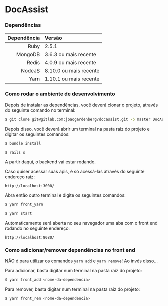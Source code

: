 # DocAssist

### Dependências

| Dependência | Versão                 |
| ----------: | :--------------------- |
|        Ruby | 2.5.1                  |
|     MongoDB | 3.6.3 ou mais recente  |
|       Redis | 4.0.9 ou mais recente  |
|      NodeJS | 8.10.0 ou mais recente |
|        Yarn | 1.10.1 ou mais recente |

### Como rodar o ambiente de desenvolvimento

Depois de instalar as dependências, você deverá clonar o projeto, através do seguinte comando no terminal:

```sh
$ git clone git@gitlab.com:joaogardenberg/docassist.git -b master DocAssist
```

Depois disso, você deverá abrir um terminal na pasta raiz do projeto e digitar os seguintes comandos:

```sh
$ bundle install
```

```sh
$ rails s
```

A partir daqui, o backend vai estar rodando.

Caso quiser acessar suas apis, é só acessá-las através do seguinte endereço raiz:

```
http://localhost:3000/
```

Abra então outro terminal e digite os seguintes comandos:

```sh
$ yarn front_yarn
```

```sh
$ yarn start
```

Automaticamente será aberta no seu navegador uma aba com o front end rodando no seguinte endereço:

```
http://localhost:8080/
```

### Como adicionar/remover dependências no front end

NÃO é para utilizar os comandos `yarn add` e `yarn remove`! Ao invés disso...

Para adicionar, basta digitar num terminal na pasta raiz do projeto:

```sh
$ yarn front_add <nome-da-dependencia>
```

Para remover, basta digitar num terminal na pasta raiz do projeto:

```sh
$ yarn front_rem <nome-da-dependencia>
```
